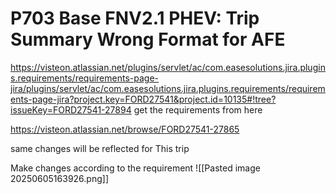 # P703 Base FNV2.1 PHEV: Trip Summary Wrong Format for AFE

https://visteon.atlassian.net/plugins/servlet/ac/com.easesolutions.jira.plugins.requirements/requirements-page-jira/plugins/servlet/ac/com.easesolutions.jira.plugins.requirements/requirements-page-jira?project.key=FORD27541&project.id=10135#!tree?issueKey=FORD27541-27894
get the requirements from here

https://visteon.atlassian.net/browse/FORD27541-27865

same changes will be reflected for This trip

Make changes according to the requirement
![[Pasted image 20250605163926.png]]





